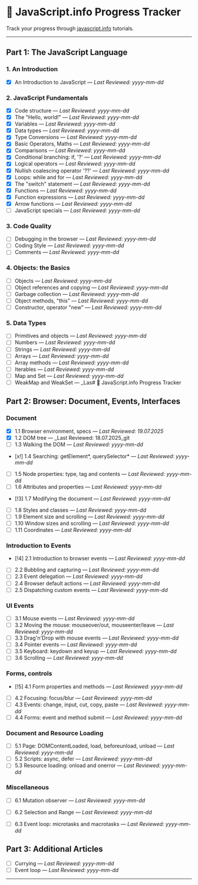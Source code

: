 # 📘 JavaScript.info Progress Tracker

Track your progress through [javascript.info](https://javascript.info/) tutorials.

---

## Part 1: The JavaScript Language

### 1. An Introduction
- [x] An Introduction to JavaScript — _Last Reviewed: yyyy-mm-dd_

### 2. JavaScript Fundamentals
- [x] Code structure — _Last Reviewed: yyyy-mm-dd_
- [x] The "Hello, world!" — _Last Reviewed: yyyy-mm-dd_
- [x] Variables — _Last Reviewed: yyyy-mm-dd_
- [x] Data types — _Last Reviewed: yyyy-mm-dd_
- [x] Type Conversions — _Last Reviewed: yyyy-mm-dd_
- [x] Basic Operators, Maths — _Last Reviewed: yyyy-mm-dd_
- [x] Comparisons — _Last Reviewed: yyyy-mm-dd_
- [x] Conditional branching: if, '?' — _Last Reviewed: yyyy-mm-dd_
- [x] Logical operators — _Last Reviewed: yyyy-mm-dd_
- [x] Nullish coalescing operator '??' — _Last Reviewed: yyyy-mm-dd_
- [x] Loops: while and for — _Last Reviewed: yyyy-mm-dd_
- [x] The "switch" statement — _Last Reviewed: yyyy-mm-dd_
- [x] Functions — _Last Reviewed: yyyy-mm-dd_
- [x] Function expressions — _Last Reviewed: yyyy-mm-dd_
- [x] Arrow functions — _Last Reviewed: yyyy-mm-dd_
- [ ] JavaScript specials — _Last Reviewed: yyyy-mm-dd_

### 3. Code Quality
- [ ] Debugging in the browser — _Last Reviewed: yyyy-mm-dd_
- [ ] Coding Style — _Last Reviewed: yyyy-mm-dd_
- [ ] Comments — _Last Reviewed: yyyy-mm-dd_

### 4. Objects: the Basics
- [ ] Objects — _Last Reviewed: yyyy-mm-dd_
- [ ] Object references and copying — _Last Reviewed: yyyy-mm-dd_
- [ ] Garbage collection — _Last Reviewed: yyyy-mm-dd_
- [ ] Object methods, "this" — _Last Reviewed: yyyy-mm-dd_
- [ ] Constructor, operator "new" — _Last Reviewed: yyyy-mm-dd_

### 5. Data Types
- [ ] Primitives and objects — _Last Reviewed: yyyy-mm-dd_
- [ ] Numbers — _Last Reviewed: yyyy-mm-dd_
- [ ] Strings — _Last Reviewed: yyyy-mm-dd_
- [ ] Arrays — _Last Reviewed: yyyy-mm-dd_
- [ ] Array methods — _Last Reviewed: yyyy-mm-dd_
- [ ] Iterables — _Last Reviewed: yyyy-mm-dd_
- [ ] Map and Set — _Last Reviewed: yyyy-mm-dd_
- [ ] WeakMap and WeakSet — _Las# 📘 JavaScript.info Progress Tracker

## Part 2: Browser: Document, Events, Interfaces

### Document
- [x] 1.1 Browser environment, specs — _Last Reviewed: 19.07.2025_
- [x] 1.2 DOM tree — _Last Reviewed: 18.07.2025_git
- [ ] 1.3 Walking the DOM — _Last Reviewed: yyyy-mm-dd_
- [x!] 1.4 Searching: getElement*, querySelector* — _Last Reviewed: yyyy-mm-dd_
- [ ] 1.5 Node properties: type, tag and contents — _Last Reviewed: yyyy-mm-dd_
- [ ] 1.6 Attributes and properties — _Last Reviewed: yyyy-mm-dd_
- [!3] 1.7 Modifying the document — _Last Reviewed: yyyy-mm-dd_
- [ ] 1.8 Styles and classes — _Last Reviewed: yyyy-mm-dd_
- [ ] 1.9 Element size and scrolling — _Last Reviewed: yyyy-mm-dd_
- [ ] 1.10 Window sizes and scrolling — _Last Reviewed: yyyy-mm-dd_
- [ ] 1.11 Coordinates — _Last Reviewed: yyyy-mm-dd_

### Introduction to Events
- [!4] 2.1 Introduction to browser events — _Last Reviewed: yyyy-mm-dd_
- [ ] 2.2 Bubbling and capturing — _Last Reviewed: yyyy-mm-dd_
- [ ] 2.3 Event delegation — _Last Reviewed: yyyy-mm-dd_
- [ ] 2.4 Browser default actions — _Last Reviewed: yyyy-mm-dd_
- [ ] 2.5 Dispatching custom events — _Last Reviewed: yyyy-mm-dd_

### UI Events
- [ ] 3.1 Mouse events — _Last Reviewed: yyyy-mm-dd_
- [ ] 3.2 Moving the mouse: mouseover/out, mouseenter/leave — _Last Reviewed: yyyy-mm-dd_
- [ ] 3.3 Drag'n'Drop with mouse events — _Last Reviewed: yyyy-mm-dd_
- [ ] 3.4 Pointer events — _Last Reviewed: yyyy-mm-dd_
- [ ] 3.5 Keyboard: keydown and keyup — _Last Reviewed: yyyy-mm-dd_
- [ ] 3.6 Scrolling — _Last Reviewed: yyyy-mm-dd_

### Forms, controls
- [!5] 4.1 Form properties and methods — _Last Reviewed: yyyy-mm-dd_
- [ ] 4.2 Focusing: focus/blur — _Last Reviewed: yyyy-mm-dd_
- [ ] 4.3 Events: change, input, cut, copy, paste — _Last Reviewed: yyyy-mm-dd_
- [ ] 4.4 Forms: event and method submit — _Last Reviewed: yyyy-mm-dd_

### Document and Resource Loading
- [ ] 5.1 Page: DOMContentLoaded, load, beforeunload, unload — _Last Reviewed: yyyy-mm-dd_
- [ ] 5.2 Scripts: async, defer — _Last Reviewed: yyyy-mm-dd_
- [ ] 5.3 Resource loading: onload and onerror — _Last Reviewed: yyyy-mm-dd_

### Miscellaneous
- [ ] 6.1 Mutation observer — _Last Reviewed: yyyy-mm-dd_
- [ ] 6.2 Selection and Range — _Last Reviewed: yyyy-mm-dd_
- [ ] 6.3 Event loop: microtasks and macrotasks — _Last Reviewed: yyyy-mm-dd_



## Part 3: Additional Articles

- [ ] Currying — _Last Reviewed: yyyy-mm-dd_
- [ ] Event loop — _Last Reviewed: yyyy-mm-dd_

---
